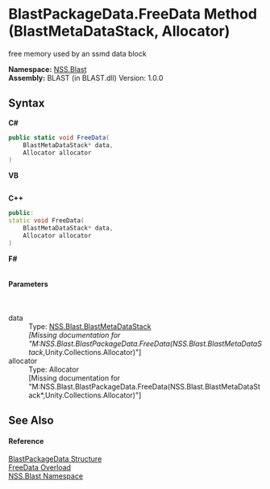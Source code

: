 # BlastPackageData.FreeData Method (BlastMetaDataStack, Allocator)
 

free memory used by an ssmd data block

**Namespace:**&nbsp;<a href="88b55311-4a89-0894-e27a-e157e443c7f7.md">NSS.Blast</a><br />**Assembly:**&nbsp;BLAST (in BLAST.dll) Version: 1.0.0

## Syntax

**C#**<br />
``` C#
public static void FreeData(
	BlastMetaDataStack* data,
	Allocator allocator
)
```

**VB**<br />
``` VB

```

**C++**<br />
``` C++
public:
static void FreeData(
	BlastMetaDataStack* data, 
	Allocator allocator
)
```

**F#**<br />
``` F#

```


#### Parameters
&nbsp;<dl><dt>data</dt><dd>Type: <a href="77d7e187-319b-74ff-7f94-686db2fbeb22.md">NSS.Blast.BlastMetaDataStack</a>*<br />\[Missing <param name="data"/> documentation for "M:NSS.Blast.BlastPackageData.FreeData(NSS.Blast.BlastMetaDataStack*,Unity.Collections.Allocator)"\]</dd><dt>allocator</dt><dd>Type: Allocator<br />\[Missing <param name="allocator"/> documentation for "M:NSS.Blast.BlastPackageData.FreeData(NSS.Blast.BlastMetaDataStack*,Unity.Collections.Allocator)"\]</dd></dl>

## See Also


#### Reference
<a href="08d36c75-b5dc-8eaf-5936-daa952653fa2.md">BlastPackageData Structure</a><br /><a href="eed07fff-54f4-e569-da2c-a752828853a4.md">FreeData Overload</a><br /><a href="88b55311-4a89-0894-e27a-e157e443c7f7.md">NSS.Blast Namespace</a><br />